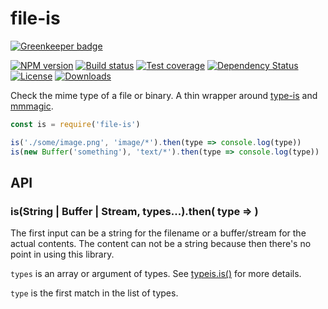 
# file-is

[![Greenkeeper badge](https://badges.greenkeeper.io/jonathanong/file-is.svg)](https://greenkeeper.io/)

[![NPM version][npm-image]][npm-url]
[![Build status][travis-image]][travis-url]
[![Test coverage][coveralls-image]][coveralls-url]
[![Dependency Status][david-image]][david-url]
[![License][license-image]][license-url]
[![Downloads][downloads-image]][downloads-url]

Check the mime type of a file or binary.
A thin wrapper around [type-is](https://github.com/jshttp/type-is) and
[mmmagic](https://github.com/mscdex/mmmagic).

```js
const is = require('file-is')

is('./some/image.png', 'image/*').then(type => console.log(type))
is(new Buffer('something'), 'text/*').then(type => console.log(type))
```

## API

### is(String | Buffer | Stream, types...).then( type => )

The first input can be a string for the filename
or a buffer/stream for the actual contents.
The content can not be a string because
then there's no point in using this library.


`types` is an array or argument of types.
See [typeis.is\(\)](https://github.com/jshttp/type-is#type--isismediatype-types) for more details.

`type` is the first match in the list of types.

[npm-image]: https://img.shields.io/npm/v/file-is.svg?style=flat-square
[npm-url]: https://npmjs.org/package/file-is
[github-tag]: http://img.shields.io/github/tag/jonathanong/file-is.svg?style=flat-square
[github-url]: https://github.com/jonathanong/file-is/tags
[travis-image]: https://img.shields.io/travis/jonathanong/file-is.svg?style=flat-square
[travis-url]: https://travis-ci.org/jonathanong/file-is
[coveralls-image]: https://img.shields.io/coveralls/jonathanong/file-is.svg?style=flat-square
[coveralls-url]: https://coveralls.io/r/jonathanong/file-is
[david-image]: http://img.shields.io/david/jonathanong/file-is.svg?style=flat-square
[david-url]: https://david-dm.org/jonathanong/file-is
[license-image]: http://img.shields.io/npm/l/file-is.svg?style=flat-square
[license-url]: LICENSE
[downloads-image]: http://img.shields.io/npm/dm/file-is.svg?style=flat-square
[downloads-url]: https://npmjs.org/package/file-is
